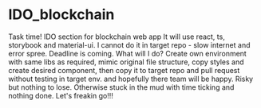# IDO_blockchain
Task time! IDO section for blockchain web app
It will use react, ts, storybook and material-ui. I cannot do it in target repo - slow internet and error spree. Deadline is coming. What will I do? Create own environment with same libs as required, mimic original file structure, copy styles and create desired component, then copy it to target repo and pull request without testing in target env. and hopefully there team will be happy. Risky but nothing to lose. Otherwise stuck in the mud with time ticking and nothing done. Let's freakin go!!!
